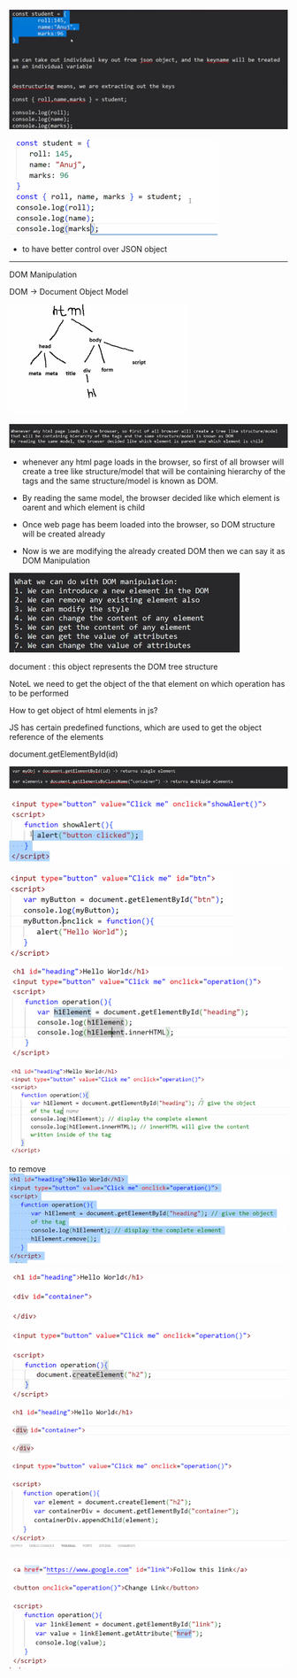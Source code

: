![alt text](image.png)

![alt text](image-1.png)

- to have better control over JSON object


------------

DOM Manipulation

DOM ->  Document Object Model 

![alt text](image-2.png)

![alt text](image-3.png)

- whenever any html page loads in the browser, so first of all browser will create a tree like structure/model that will be containing hierarchy of the tags and the same structure/model is known as DOM.
- By reading the same model, the browser decided like which element is oarent and which element is child

- Once web page has beem loaded into the browser, so DOM structure will be created already 
- Now is we are modifying the already created DOM then we can say it as DOM Manipulation


![alt text](image-4.png)

document : this object represents the DOM tree structure

NoteL we need to get the object of the that element on which operation has to be performed

How to get object of html elements in js?

JS has certain predefined functions, which are used to get the object reference of the elements

document.getElementById(id)

![alt text](image-5.png)

![alt text](image-6.png)

![alt text](image-7.png)

![alt text](image-8.png)

![alt text](image-9.png)

to remove
![alt text](image-10.png)


![alt text](image-11.png)

![alt text](image-12.png)

![alt text](image-13.png)

